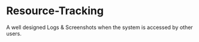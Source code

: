 # Resource-Tracking
A well designed Logs &amp; Screenshots when the system is accessed by other users.

